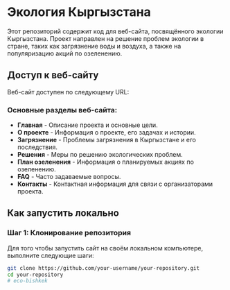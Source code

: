 # Экология Кыргызстана

Этот репозиторий содержит код для веб-сайта, посвящённого экологии Кыргызстана. Проект направлен на решение проблем экологии в стране, таких как загрязнение воды и воздуха, а также на популяризацию акций по озеленению.

## Доступ к веб-сайту

Веб-сайт доступен по следующему URL:



### Основные разделы веб-сайта:
- **Главная** - Описание проекта и основные цели.
- **О проекте** - Информация о проекте, его задачах и истории.
- **Загрязнение** - Проблемы загрязнения в Кыргызстане и его последствия.
- **Решения** - Меры по решению экологических проблем.
- **План озеленения** - Информация о планируемых акциях по озеленению.
- **FAQ** - Часто задаваемые вопросы.
- **Контакты** - Контактная информация для связи с организаторами проекта.

## Как запустить локально

### Шаг 1: Клонирование репозитория

Для того чтобы запустить сайт на своём локальном компьютере, выполните следующие шаги:

```bash
git clone https://github.com/your-username/your-repository.git
cd your-repository
#   e c o - b i s h k e k  
 